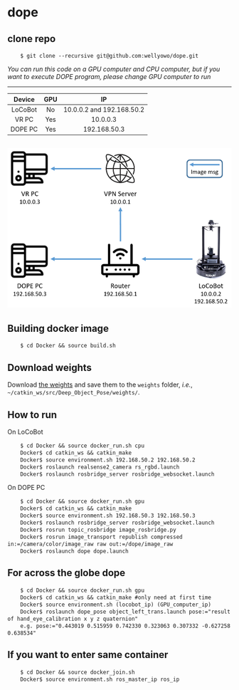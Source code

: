 # dope

## clone repo
```
    $ git clone --recursive git@github.com:wellyowo/dope.git
```

*You can run this code on a GPU computer and CPU computer, but if you want to execute DOPE program, please change GPU computer to run*

---
|Device         |GPU            |IP                         |
|:-------------:|:-------------:|:-------------------------:|
|LoCoBot        |No             |10.0.0.2 and 192.168.50.2  |
|VR PC          |Yes            |10.0.0.3                   |
|DOPE PC        |Yes            |192.168.50.3               |

![Teaser](figures/network.PNG)
---

## Building docker image
```
    $ cd Docker && source build.sh
```

## Download weights

Download [the weights](https://drive.google.com/open?id=1DfoA3m_Bm0fW8tOWXGVxi4ETlLEAgmcg) and save them to the `weights` folder, *i.e.*, `~/catkin_ws/src/Deep_Object_Pose/weights/`.

## How to run
On LoCoBot
```
    $ cd Docker && source docker_run.sh cpu
    Docker$ cd catkin_ws && catkin_make
    Docker$ source environment.sh 192.168.50.2 192.168.50.2
    Docker$ roslaunch realsense2_camera rs_rgbd.launch
    Docker$ roslaunch rosbridge_server rosbridge_websocket.launch
```
On DOPE PC
```
    $ cd Docker && source docker_run.sh gpu
    Docker$ cd catkin_ws && catkin_make
    Docker$ source environment.sh 192.168.50.3 192.168.50.3
    Docker$ roslaunch rosbridge_server rosbridge_websocket.launch
    Docker$ rosrun topic_rosbridge image_rosbridge.py
    Docker$ rosrun image_transport republish compressed in:=/camera/color/image_raw raw out:=/dope/image_raw
    Docker$ roslaunch dope dope.launch
```
## For across the globe dope
```
    $ cd Docker && source docker_run.sh gpu
    Docker$ cd catkin_ws && catkin_make #only need at first time
    Docker$ source environment.sh (locobot_ip) (GPU_computer_ip)
    Docker$ roslaunch dope_pose object_left_trans.launch pose:="result of hand_eye_calibration x y z quaternion" 
    e.g. pose:="0.443019 0.515959 0.742330 0.323063 0.307332 -0.627258 0.638534"

```

## If you want to enter same container
```
    $ cd Docker && source docker_join.sh
    Docker$ source environment.sh ros_master_ip ros_ip
